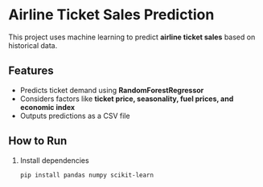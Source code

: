 # Airline Ticket Sales Prediction  

This project uses machine learning to predict **airline ticket sales** based on historical data.  

## Features  
- Predicts ticket demand using **RandomForestRegressor**  
- Considers factors like **ticket price, seasonality, fuel prices, and economic index**  
- Outputs predictions as a CSV file  

## How to Run  
1. Install dependencies  
   ```bash
   pip install pandas numpy scikit-learn

